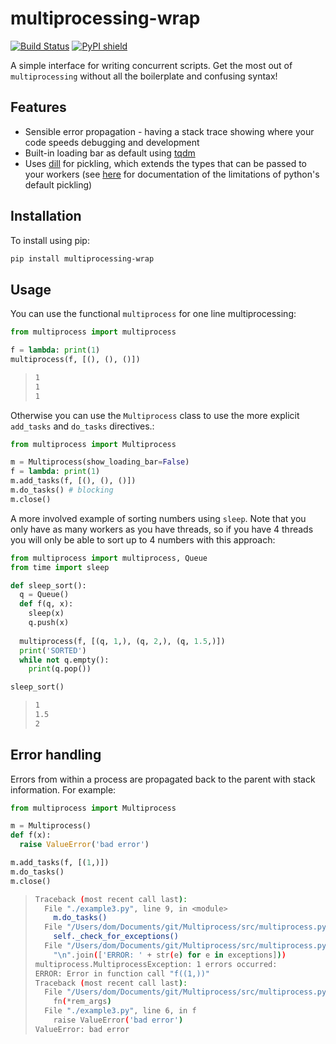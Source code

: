 # multiprocessing-wrap

[![Build Status](https://travis-ci.org/domsleee/multiprocessing-wrap.svg?branch=master)](https://travis-ci.org/domsleee/multiprocessing-wrap)
[![PyPI shield](https://img.shields.io/pypi/v/multiprocessing-wrap.svg?style=flat-square)](https://pypi.org/project/multiprocessing-wrap/)

A simple interface for writing concurrent scripts. Get the most out of `multiprocessing` without all the boilerplate and confusing syntax!

## Features

* Sensible error propagation - having a stack trace showing where your code speeds debugging and development
* Built-in loading bar as default using [tqdm](https://github.com/tqdm/tqdm)
* Uses [dill](https://github.com/uqfoundation/dill) for pickling, which extends the types that can be passed to your workers (see [here](http://docs.python.org/library/pickle.html#what-can-be-pickled-and-unpickled) for documentation of the limitations of python's default pickling)

## Installation

To install using pip:

~~~bash
pip install multiprocessing-wrap
~~~




## Usage

You can use the functional `multiprocess` for one line multiprocessing:

~~~python
from multiprocess import multiprocess

f = lambda: print(1)
multiprocess(f, [(), (), ()])
~~~

> ~~~bash
> 1  
> 1  
> 1
> ~~~

Otherwise you can use the `Multiprocess` class to use the more explicit `add_tasks` and `do_tasks` directives.:

~~~python
from multiprocess import Multiprocess

m = Multiprocess(show_loading_bar=False)
f = lambda: print(1)
m.add_tasks(f, [(), (), ()])
m.do_tasks() # blocking
m.close()
~~~

A more involved example of sorting numbers using `sleep`. Note that you only have as many workers as you have threads, so if you have 4 threads you will only be able to sort up to 4 numbers with this approach:
~~~python
from multiprocess import multiprocess, Queue
from time import sleep

def sleep_sort():
  q = Queue()
  def f(q, x):
    sleep(x)
    q.push(x)
  
  multiprocess(f, [(q, 1,), (q, 2,), (q, 1.5,)])
  print('SORTED')
  while not q.empty():
    print(q.pop())

sleep_sort()
~~~

> ~~~bash 
> 1  
> 1.5  
> 2
> ~~~

## Error handling
Errors from within a process are propagated back to the parent with stack information. For example:

~~~python
from multiprocess import Multiprocess

m = Multiprocess()
def f(x):
  raise ValueError('bad error')

m.add_tasks(f, [(1,)])
m.do_tasks()
m.close()
~~~

> ~~~bash
> Traceback (most recent call last):
>   File "./example3.py", line 9, in <module>
>     m.do_tasks()
>   File "/Users/dom/Documents/git/Multiprocess/src/multiprocess.py", line 53, in do_tasks
>     self._check_for_exceptions()
>   File "/Users/dom/Documents/git/Multiprocess/src/multiprocess.py", line 71, in _check_for_exceptions
>     "\n".join(['ERROR: ' + str(e) for e in exceptions]))
> multiprocess.MultiprocessException: 1 errors occurred:
> ERROR: Error in function call "f((1,))"
> Traceback (most recent call last):
>   File "/Users/dom/Documents/git/Multiprocess/src/multiprocess.py", line 85, in my_worker
>     fn(*rem_args)
>   File "./example3.py", line 6, in f
>     raise ValueError('bad error')
> ValueError: bad error
> ~~~

